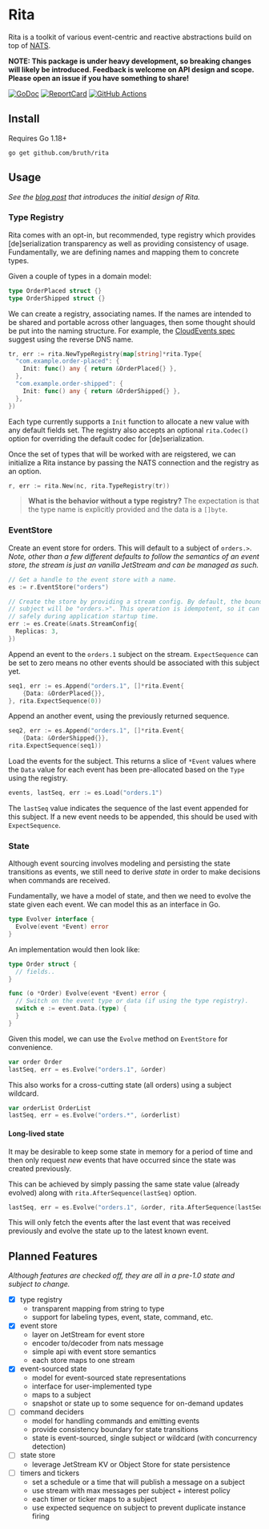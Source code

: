 # Rita


Rita is a toolkit of various event-centric and reactive abstractions build on top of [NATS](https://nats.io).

**NOTE: This package is under heavy development, so breaking changes will likely be introduced. Feedback is welcome on API design and scope. Please open an issue if you have something to share!**


[![GoDoc][GoDoc-Image]][GoDoc-URL] [![ReportCard][ReportCard-Image]][ReportCard-URL] [![GitHub Actions][GitHubActions-Image]][GitHubActions-URL]

[GoDoc-Image]: https://pkg.go.dev/badge/github.com/bruth/rita
[GoDoc-URL]: https://pkg.go.dev/github.com/bruth/rita
[ReportCard-Image]: https://goreportcard.com/badge/github.com/bruth/rita
[ReportCard-URL]: https://goreportcard.com/report/github.com/bruth/rita
[GitHubActions-Image]: https://github.com/bruth/rita/actions/workflows/ci.yaml/badge.svg?branch=main
[GitHubActions-URL]: https://github.com/bruth/rita/actions?query=branch%3Amain

## Install

Requires Go 1.18+

```
go get github.com/bruth/rita
```

## Usage

*See the [blog post](https://www.byronruth.com/implementing-an-event-store-on-nats-part-2/) that introduces the initial design of Rita.*

### Type Registry

Rita comes with an opt-in, but recommended, type registry which provides [de]serialization transparency as well as providing consistency of usage. Fundamentally, we are defining names and mapping them to concrete types.

Given a couple of types in a domain model:

```go
type OrderPlaced struct {}
type OrderShipped struct {}
```

We can create a registry, associating names. If the names are intended to be shared and portable across other languages, then some thought should be put into the naming structure. For example, the [CloudEvents spec](https://github.com/cloudevents/spec/blob/v1.0.1/spec.md#type) suggest using the reverse DNS name.

```go
tr, err := rita.NewTypeRegistry(map[string]*rita.Type{
  "com.example.order-placed": {
    Init: func() any { return &OrderPlaced{} },
  },
  "com.example.order-shipped": {
    Init: func() any { return &OrderShipped{} },
  },
})
```

Each type currently supports a `Init` function to allocate a new value with any default fields set. The registry also accepts an optional `rita.Codec()` option for overriding the default codec for [de]serialization.

Once the set of types that will be worked with are reigstered, we can initialize a Rita instance by passing the NATS connection and the registry as an option.

```go
r, err := rita.New(nc, rita.TypeRegistry(tr))
```

> **What is the behavior without a type registry?** The expectation is that the type name is explicitly provided and the data is a `[]byte`.

### EventStore

Create an event store for orders. This will default to a subject of `orders.>`. *Note, other than a few different defaults to follow the semantics of an event store, the stream is just an vanilla JetStream and can be managed as such.*

```go
// Get a handle to the event store with a name.
es := r.EventStore("orders")

// Create the store by providing a stream config. By default, the bound
// subject will be "orders.>". This operation is idempotent, so it can be
// safely during application startup time.
err := es.Create(&nats.StreamConfig{
  Replicas: 3,
})
```

Append an event to the `orders.1` subject on the stream. `ExpectSequence` can be set to zero means no other events should be associated with this subject yet.

```go
seq1, err := es.Append("orders.1", []*rita.Event{
    {Data: &OrderPlaced{}},
}, rita.ExpectSequence(0))
```

Append an another event, using the previously returned sequence.

```go
seq2, err := es.Append("orders.1", []*rita.Event{
    {Data: &OrderShipped{}},
rita.ExpectSequence(seq1))
```

Load the events for the subject. This returns a slice of `*Event` values where the `Data` value for each event has been pre-allocated based on the `Type` using the registry.

```go
events, lastSeq, err := es.Load("orders.1")
```

The `lastSeq` value indicates the sequence of the last event appended for this subject. If a new event needs to be appended, this should be used with `ExpectSequence`.

### State

Although event sourcing involves modeling and persisting the state transitions as events, we still need to derive _state_ in order to make decisions when commands are received.

Fundamentally, we have a model of state, and then we need to evolve the state given each event. We can model this as an interface in Go.

```go
type Evolver interface {
  Evolve(event *Event) error
}
```

An implementation would then look like:

```go
type Order struct {
  // fields..
}

func (o *Order) Evolve(event *Event) error {
  // Switch on the event type or data (if using the type registry).
  switch e := event.Data.(type) {
  }
}
```

Given this model, we can use the `Evolve` method on `EventStore` for convenience.

```go
var order Order
lastSeq, err = es.Evolve("orders.1", &order)
```

This also works for a cross-cutting state (all orders) using a subject wildcard.

```go
var orderList OrderList
lastSeq, err = es.Evolve("orders.*", &orderlist)
```

#### Long-lived state

It may be desirable to keep some state in memory for a period of time and then only request _new_ events that have occurred since the state was created previously.

This can be achieved by simply passing the same state value (already evolved) along with `rita.AfterSequence(lastSeq)` option.

```go
lastSeq, err = es.Evolve("orders.1", &order, rita.AfterSequence(lastSeq))
```

This will only fetch the events after the last event that was received previously and evolve the state up to the latest known event.

## Planned Features

*Although features are checked off, they are all in a pre-1.0 state and subject to change.*

- [x] type registry
  - transparent mapping from string to type
  - support for labeling types, event, state, command, etc.
- [x] event store
  - layer on JetStream for event store
  - encoder to/decoder from nats message
  - simple api with event store semantics
  - each store maps to one stream
- [x] event-sourced state
  - model for event-sourced state representations
  - interface for user-implemented type
  - maps to a subject
  - snapshot or state up to some sequence for on-demand updates
- [ ] command deciders
  - model for handling commands and emitting events
  - provide consistency boundary for state transitions
  - state is event-sourced, single subject or wildcard (with concurrency detection)
- [ ] state store
  - leverage JetStream KV or Object Store for state persistence
- [ ] timers and tickers
  - set a schedule or a time that will publish a message on a subject
  - use stream with max messages per subject + interest policy
  - each timer or ticker maps to a subject
  - use expected sequence on subject to prevent duplicate instance firing

